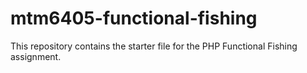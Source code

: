 # mtm6405-functional-fishing
This repository contains the starter file for the PHP Functional Fishing assignment.
